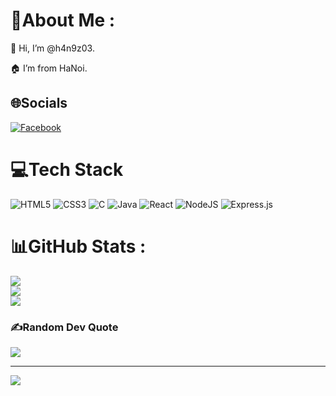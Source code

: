 # 💫About Me :
👋 Hi, I’m @h4n9z03.

🏠 I’m from HaNoi. 

## 🌐Socials
[![Facebook](https://img.shields.io/badge/Facebook-%231877F2.svg?logo=Facebook&logoColor=white)](https://facebook.com/iamhungggg) 

# 💻Tech Stack
![HTML5](https://img.shields.io/badge/html5-%23E34F26.svg?style=for-the-badge&logo=html5&logoColor=white) ![CSS3](https://img.shields.io/badge/css3-%231572B6.svg?style=for-the-badge&logo=css3&logoColor=white) ![C](https://img.shields.io/badge/c-%2300599C.svg?style=for-the-badge&logo=c&logoColor=white) ![Java](https://img.shields.io/badge/java-%23ED8B00.svg?style=for-the-badge&logo=java&logoColor=white) ![React](https://img.shields.io/badge/react-%2320232a.svg?style=for-the-badge&logo=react&logoColor=%2361DAFB) ![NodeJS](https://img.shields.io/badge/node.js-6DA55F?style=for-the-badge&logo=node.js&logoColor=white) ![Express.js](https://img.shields.io/badge/express.js-%23404d59.svg?style=for-the-badge&logo=express&logoColor=%2361DAFB)
# 📊GitHub Stats :
![](https://github-readme-stats.vercel.app/api?username=h4n9z03&theme=radical&hide_border=false&include_all_commits=false&count_private=false)<br/>
![](https://github-readme-streak-stats.herokuapp.com/?user=h4n9z03&theme=radical&hide_border=false)<br/>
![](https://github-readme-stats.vercel.app/api/top-langs/?username=h4n9z03&theme=radical&hide_border=false&include_all_commits=false&count_private=false&layout=compact)

### ✍️Random Dev Quote
![](https://quotes-github-readme.vercel.app/api?type=horizontal&theme=radical)

---
[![](https://visitcount.itsvg.in/api?id=h4n9z03&icon=0&color=0)](https://visitcount.itsvg.in)
